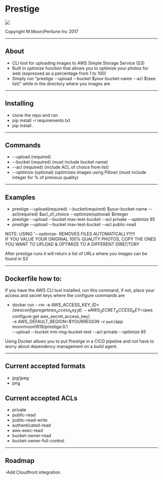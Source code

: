 # Prestige

![](http://images.amcnetworks.com/ifc.com/wp-content/uploads/2012/09/tumblr_m9zkssGhlV1rnw1mso2_500.gif)  

Copyright M.Moon/Perilune Inc 2017  

---

## About

- CLI tool for uploading images to AWS Simple Storage Service (S3)  
- Built in optimize function that allows you to optimize your photos for web (expressed as a percentage from 1 to 100)  
- Simply run "prestige --upload --bucket $your-bucket-name --acl $(see list)" while in the directory where you images are  

---

##  Installing  

- clone the repo and run  
- pip install -r requirements.txt  
- pip install .  


---

## Commands  

- --upload (required)
- --bucket (required) (must include bucket name)
- --acl (required) (include ACL of choice from list)
- --optimize (optional) (optimizes images using Pillow) (must include integer for % of previous quality)

---

## Examples

- prestige --upload(required) --bucket(required) $your-bucket-name --acl(required) $acl_of_choice --optimize(optional) $integer 
- prestige --upload --bucket max-test-bucket --acl private --optimize 85  
- prestige --upload --bucket max-test-bucket --acl public-read  


NOTE: USING '--optimize- REMOVES FILES AUTOMATICALLY!!!!!  
IF YOU VALUE YOUR ORIGINAL 100% QUALITY PHOTOS, COPY THE ONES YOU WANT TO UPLOAD & OPTIMIZE TO A DIFFERENT DIRECTORY  


After prestige runs it will return a list of URLs where you images can be found in S3

---

## Dockerfile how to:

If you have the AWS CLI tool installed, run this command, if not, place your access and secret keys where the configure commands are

- docker run --rm -e AWS_ACCESS_KEY_ID=$(aws configure get aws_access_key_id) \
	-e AWS_SECRET_ACCESS_KEY=$(aws configure get aws_secret_access_key) \
	-e AWS_DEFAULT_REGION=$YOURREGION -v `pwd`:/app moonmoon1919/prestige:0.1 \
	--upload --bucket mm-img-bucket-test --acl private --optimize 85  

Using Docker allows you to put Prestige in a CICD pipeline and not have to worry about dependency management on a build agent.  

---  
  
## Current accepted formats   
- jpg/jpeg  
- png  
  
## Current accepted ACLs  
- private  
- public-read  
- public-read-write  
- authenticated-read  
- aws-exec-read  
- bucket-owner-read  
- bucket-owner-full-control  

---

## Roadmap

-Add Cloudfront integration  